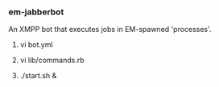 ### em-jabberbot

An XMPP bot that executes jobs in EM-spawned 'processes'. 

1. vi bot.yml

2. vi lib/commands.rb

3. ./start.sh &
